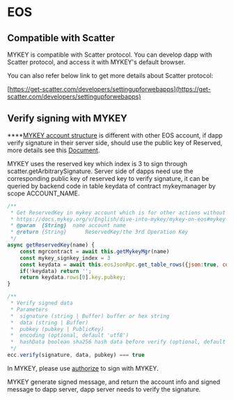 # EOS

## Compatible with Scatter

MYKEY is compatible with Scatter protocol. You can develop dapp with Scatter protocol, and access it with MYKEY's default browser. 

You can also refer below link to get more details about Scatter protocol:

[https://get-scatter.com/developers/settingupforwebapps](https://get-scatter.com/developers/settingupforwebapps)

## Verify signing with MYKEY

\*\*\*\*[MYKEY account structure](../../dive-into-mykey/mykey-on-eos.md#mykey-account-structure) is different with other EOS account, if dapp verify signature in their server side, should use the public key of Reserved, more details see this [Document](../../dive-into-mykey/mykey-on-eos.md#integrate-eos-dapps-with-mykey).

MYKEY uses the reserved key which index is 3 to sign through scatter.getArbitrarySignature. Server side of dapps need use the corresponding public key of reserved key to verify signature, it can be queried by backend code in table keydata of contract mykeymanager by scope ACCOUNT\_NAME.

```javascript
/**
 * Get ReservedKey in mykey account which is for other actions without specific operation keys, details in
 * https://docs.mykey.org/v/English/dive-into-mykey/mykey-on-eos#mykey-account-structure
 * @param  {String}  name account name
 * @return {String}      ReservedKey/the 3rd Operation Key
 */
async getReservedKey(name) {
	const mgrcontract = await this.getMykeyMgr(name)
    const mykey_signkey_index = 3
    const keydata = await this.eosJsonRpc.get_table_rows({json:true, code:mgrcontract, scope:name, table:'keydata', lower_bound: mykey_signkey_index, limit:1})
    if(!keydata) return '';
    return keydata.rows[0].key.pubkey;
}

/**
 * Verify signed data
 * Parameters
 *  signature (string | Buffer) buffer or hex string
 *  data (string | Buffer)
 *  pubkey (pubkey | PublicKey)
 *  encoding (optional, default 'utf8')
 *  hashData boolean sha256 hash data before verify (optional, default true)
 */
ecc.verify(signature, data, pubkey) === true

```







In MYKEY, please use [authorize](../integration-android/authorize.md) to sign with MYKEY.  

MYKEY generate signed message, and return the account info and signed message to dapp server, dapp server needs to verify the signature.

